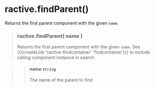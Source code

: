 # ractive.findParent()

Returns the first parent component with the given `name`.


> ### ractive.findParent( name )
> Returns the first parent component with the given `name`. See {{{createLink 'ractive-findcontainer' 'findcontainer'}}} to include calling component instance in search.

> > #### **name** *`String`*
> > The name of the parent to find
